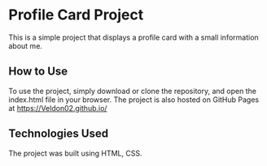 # Profile Card Project

This is a simple project that displays a profile card with a small information about me. 

## How to Use
To use the project, simply download or clone the repository, and open the index.html file in your browser. 
The project is also hosted on GitHub Pages at https://Veldon02.github.io/

## Technologies Used
The project was built using HTML, CSS.